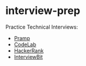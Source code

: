 # interview-prep

Practice Technical Interviews:
* [Pramp](https://www.pramp.com/)
* [CodeLab](https://codelab.interviewbit.com/)
* [HackerRank](https://www.hackerrank.com/domains/algorithms/warmup)
* [InterviewBit](https://www.interviewbit.com/)
